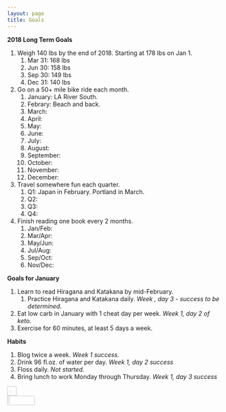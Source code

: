 ```yaml
---
layout: page
title: Goals
---
```


**2018 Long Term Goals**

1. Weigh 140 lbs by the end of 2018.  Starting at 178 lbs on Jan 1.
    1. Mar 31: 168 lbs
    2. Jun 30: 158 lbs
    3. Sep 30: 149 lbs
    4. Dec 31: 140 lbs
2. Go on a 50+ mile bike ride each month.
    1. January: LA River South.
    2. Febrary: Beach and back.
    3. March: 
    4. April: 
    5. May: 
    6. June: 
    7. July: 
    8. August: 
    9. September: 
    10. October: 
    11. November: 
    12. December: 
3. Travel somewhere fun each quarter.
    1. Q1: Japan in February.  Portland in March.
    2. Q2: 
    3. Q3: 
    4. Q4: 
4. Finish reading one book every 2 months.
    1. Jan/Feb: 
    2. Mar/Apr: 
    3. May/Jun: 
    4. Jul/Aug: 
    5. Sep/Oct: 
    6. Nov/Dec: 

**Goals for January**

1. Learn to read Hiragana and Katakana by mid-February.
    1. Practice Hiragana and Katakana daily. *Week , day 3 - success to be determined.*
2. Eat low carb in January with 1 cheat day per week.  *Week 1, day 2 of keto.*
3. Exercise for 60 minutes, at least 5 days a week.

**Habits**
1. Blog twice a week. *Week 1 success.*
2. Drink 96 fl.oz. of water per day. *Week 1, day 2 success*
3. Floss daily. *Not started.*
4. Bring lunch to work Monday through Thursday. *Week 1, day 3 success* 

<div style="color: #eee; font-size: 18px; width: 20px; height: 20px; border: solid 1px #ccc; margin: 0; padding: 0;">&times;</div>

<div style="width: 62px; height: 20px; border: solid 1px #ccc; margin: 0; padding: 0;"><div style="width: 6px; height: 18px; margin: 0; padding: 0; background-color: #eee;"></div></div>
